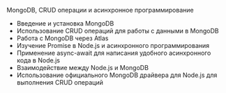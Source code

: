 MongoDB, CRUD операции и асинхронное программирование
- Введение и установка MongoDB
- Использование CRUD операций для работы с данными в MongoDB
- Работа с MongoDB через Atlas
- Изучение Promise в Node.js и асинхронного программирования
- Применение async-await для написания удобного асинхронного кода в Node.js
- Взаимодействие между Node.js и MongoDB
- Использование официального MongoDB драйвера для Node.js для выполнения CRUD операций
